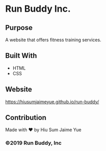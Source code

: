 # Run Buddy Inc.

## Purpose
A website that offers fitness training services. 

## Built With
* HTML
* CSS

## Website
https://hiusumjaimeyue.github.io/run-buddy/

## Contribution
Made with ❤️ by Hiu Sum Jaime Yue

### ©️2019 Run Buddy, Inc 
